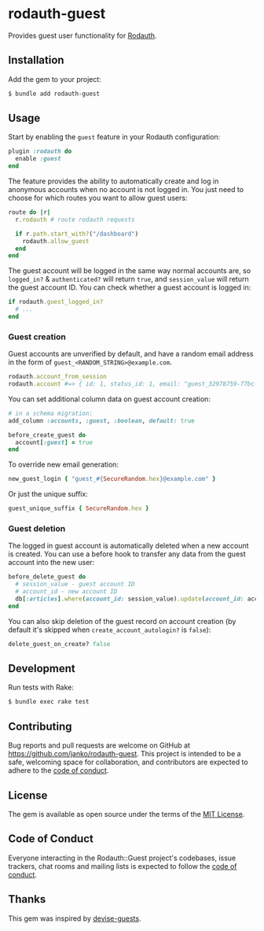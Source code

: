 # rodauth-guest

Provides guest user functionality for [Rodauth].

## Installation

Add the gem to your project:

```sh
$ bundle add rodauth-guest
```

## Usage

Start by enabling the `guest` feature in your Rodauth configuration: 

```rb
plugin :rodauth do
  enable :guest
end
```

The feature provides the ability to automatically create and log in anonymous accounts when no account is not logged in. You just need to choose for which routes you want to allow guest users:

```rb
route do |r|
  r.rodauth # route rodauth requests

  if r.path.start_with?("/dashboard")
    rodauth.allow_guest
  end
end
```

The guest account will be logged in the same way normal accounts are, so `logged_in?` & `authenticated?` will return `true`, and `session_value` will return the guest account ID. You can check whether a guest account is logged in:

```rb
if rodauth.guest_logged_in?
  # ...
end
```

### Guest creation

Guest accounts are unverified by default, and have a random email address in the form of `guest_<RANDOM_STRING>@example.com`.

```rb
rodauth.account_from_session
rodauth.account #=> { id: 1, status_id: 1, email: "guest_32978759-77bc-4293-ab8f-f1b96b9f178b@example.com" }
```

You can set additional column data on guest account creation:

```rb
# in a schema migration:
add_column :accounts, :guest, :boolean, default: true
```
```rb
before_create_guest do
  account[:guest] = true
end
```

To override new email generation:

```rb
new_guest_login { "guest_#{SecureRandom.hex}@example.com" }
```

Or just the unique suffix:

```rb
guest_unique_suffix { SecureRandom.hex }
```

### Guest deletion

The logged in guest account is automatically deleted when a new account is created. You can use a before hook to transfer any data from the guest account into the new user:

```rb
before_delete_guest do
  # session_value - guest account ID
  # account_id - new account ID
  db[:articles].where(account_id: session_value).update(account_id: account_id)
end
```

You can also skip deletion of the guest record on account creation (by default it's skipped when `create_account_autologin?` is `false`):

```rb
delete_guest_on_create? false
```

## Development

Run tests with Rake:

```sh
$ bundle exec rake test
```

## Contributing

Bug reports and pull requests are welcome on GitHub at https://github.com/janko/rodauth-guest. This project is intended to be a safe, welcoming space for collaboration, and contributors are expected to adhere to the [code of conduct](https://github.com/janko/rodauth-guest/blob/main/CODE_OF_CONDUCT.md).

## License

The gem is available as open source under the terms of the [MIT License](https://opensource.org/licenses/MIT).

## Code of Conduct

Everyone interacting in the Rodauth::Guest project's codebases, issue trackers, chat rooms and mailing lists is expected to follow the [code of conduct](https://github.com/janko/rodauth-guest/blob/main/CODE_OF_CONDUCT.md).

## Thanks

This gem was inspired by [devise-guests].

[Rodauth]: https://github.com/jeremyevans/rodauth
[devise-guests]: https://github.com/cbeer/devise-guests
